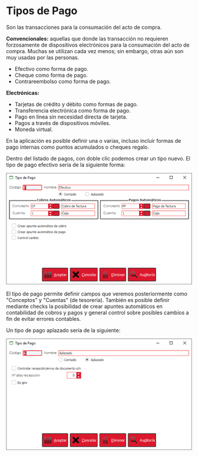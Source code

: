 # Tipos de Pago

Son las transacciones para la consumación del acto de compra.

**Convencionales:** aquellas que donde las transacción no requieren forzosamente de dispositivos electrónicos para la consumación del acto de compra. Muchas se utilizan cada vez menos; sin embargo, otras aún son muy usadas por las personas.

* Efectivo como forma de pago.
* Cheque como forma de pago.
* Contrareembolso como forma de pago.

**Electrónicas:**

* Tarjetas de crédito y débito como formas de pago.
* Transferencia electrónica como forma de pago.
* Pago en línea sin necesidad directa de tarjeta.
* Pagos a través de dispositivos móviles.
* Moneda virtual.

En la aplicación es posible definir una o varias, incluso incluir formas de pago internas como puntos acumulados o cheques regalo.

Dentro del listado de pagos, con doble clic podemos crear un tipo nuevo. El tipo de pago efectivo sería de la siguiente forma:

![](../../../.gitbook/assets/image%20%28389%29.png)

El tipo de pago permite definir campos que veremos posteriormente como "Conceptos" y "Cuentas" \(de tesorería\). También es posible definir mediante checks la posibilidad de crear apuntes automáticos en contabilidad de cobros y pagos y general control sobre posibles cambios a fin de evitar errores contables.

Un tipo de pago aplazado sería de la siguiente:

![](../../../.gitbook/assets/image%20%28381%29.png)

